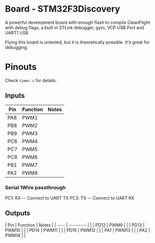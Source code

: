 # Board - STM32F3Discovery

A powerful development board with enough flash to compile CleanFlight with debug flags, a built in STLink debugger, gyro, VCP USB Port and UART1 USB

Flying this board is untested, but it is theoretically possible. It's great for debugging.

# Pinouts

Check `timer.c` for details.

## Inputs

| Pin | Function  | Notes                            |
| --- | --------- | -------------------------------- |
| PA8 | PWM1      |                                  |
| PB8 | PWM2      | |
| PB9 | PWM3      | |
| PC6 | PWM4      | |
| PC7 | PWM5      | |
| PC8 | PWM6      | |
| PB1 | PWM7      | |
| PA2 | PWM8      | |

### Serial 1Wire passthrough

PC1: RX -- Connect to UART TX
PC3: TX -- Connect to UART RX


## Outputs

| Pin  | Function  | Notes                            |
| ---- | --------- | |
| PD12 | PWM9      | |
| PD13 | PWM10     | |
| PD14 | PWM11     | |
| PD15 | PWM12     | |
| PA1  | PWM13     | |
| PA2  | PWM14     | |
